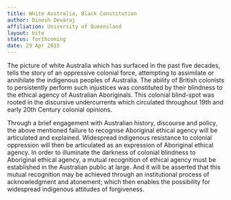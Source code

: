 ```yaml
---
title: White Australia, Black Constitution
author: Dinesh Devaraj
affiliation: University of Queensland
layout: bite
status: forthcoming
date: 29 Apr 2015
---
```


The picture of white Australia which has surfaced in the past five decades, tells the story of an oppressive colonial force, attempting to assimilate or annihilate the indigenous peoples of Australia. The ability of British colonists to persistently perform such injustices was constituted by their blindness to the ethical agency of Australian Aboriginals. This colonial blind-spot was rooted in the discursive undercurrents which circulated throughout 19th and early 20th Century colonial opinions. 

Through a brief engagement with Australian history, discourse and policy, the above mentioned failure to recognise Aboriginal ethical agency will be articulated and explained. Widespread indigenous resistance to colonial oppression will then be articulated as an expression of Aboriginal ethical agency. In order to illuminate the darkness of colonial blindness to Aboriginal ethical agency, a mutual recognition of ethical agency must be established in the Australian public at large. And it will be asserted that this mutual recognition may be achieved through an institutional process of acknowledgment and atonement; which then enables the possibility for widespread indigenous attitudes of forgiveness.